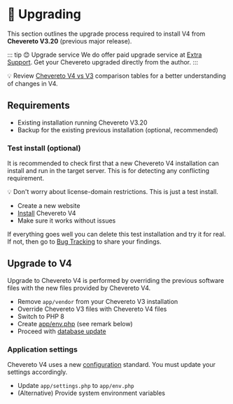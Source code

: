 # 🚀 Upgrading

This section outlines the upgrade process required to install V4 from **Chevereto V3.20** (previous major release).

::: tip 😊 Upgrade service
We do offer paid upgrade service at [Extra Support](https://chevereto.com/support). Get your Chevereto upgraded directly from the author.
:::

💡 Review [Chevereto V4 vs V3](../../introduction/changelog/welcome-back.md#chevereto-v4-vs-v3) comparison tables for a better understanding of changes in V4.

## Requirements

* Existing installation running Chevereto V3.20
* Backup for the existing previous installation (optional, recommended)

### Test install (optional)

It is recommended to check first that a new Chevereto V4 installation can install and run in the target server. This is for detecting any conflicting requirement.

💡 Don't worry about license-domain restrictions. This is just a test install.

* Create a new website
* [Install](installation.md) Chevereto V4
* Make sure it works without issues

If everything goes well you can delete this test installation and try it for real. If not, then go to [Bug Tracking](https://chv.to/bug-tracking) to share your findings.

## Upgrade to V4

Upgrade to Chevereto V4 is performed by overriding the previous software files with the new files provided by Chevereto V4.

* Remove `app/vendor` from your Chevereto V3 installation
* Override Chevereto V3 files with Chevereto V4 files
* Switch to PHP 8
* Create [app/env.php](../configuration/env.php.md) (see remark below)
* Proceed with [database update](updating.md##database-update)

### Application settings

Chevereto V4 uses a new [configuration](../configuration/configuring.md) standard. You must update your settings accordingly.

* Update `app/settings.php` to `app/env.php`
* (Alternative) Provide system environment variables
